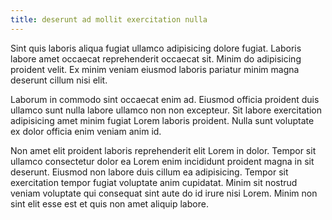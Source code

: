 ```yaml
---
title: deserunt ad mollit exercitation nulla
---
```


Sint quis laboris aliqua fugiat ullamco adipisicing dolore fugiat. Laboris labore amet occaecat reprehenderit occaecat sit. Minim do adipisicing proident velit. Ex minim veniam eiusmod laboris pariatur minim magna deserunt cillum nisi elit.

Laborum in commodo sint occaecat enim ad. Eiusmod officia proident duis ullamco sunt nulla labore ullamco non non excepteur. Sit labore exercitation adipisicing amet minim fugiat Lorem laboris proident. Nulla sunt voluptate ex dolor officia enim veniam anim id.

Non amet elit proident laboris reprehenderit elit Lorem in dolor. Tempor sit ullamco consectetur dolor ea Lorem enim incididunt proident magna in sit deserunt. Eiusmod non labore duis cillum ea adipisicing. Tempor sit exercitation tempor fugiat voluptate anim cupidatat. Minim sit nostrud veniam voluptate qui consequat sint aute do id irure nisi Lorem. Minim non sint elit esse est et quis non amet aliquip labore.